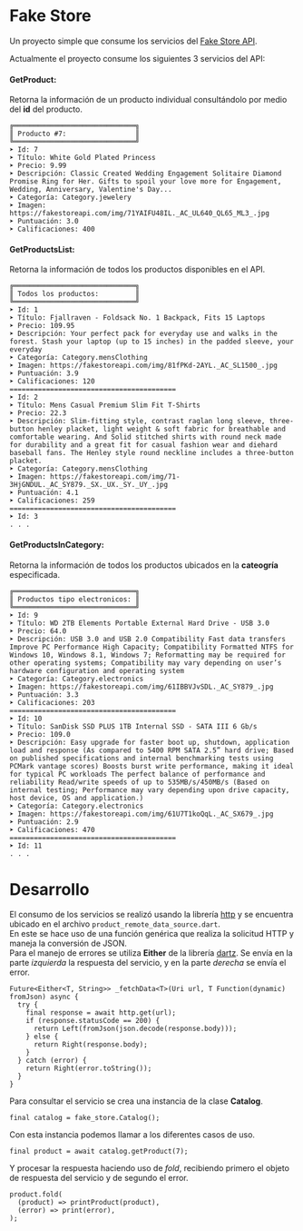 
# Fake Store

Un proyecto simple que consume los servicios del [Fake Store API](https://fakestoreapi.com/).

Actualmente el proyecto consume los siguientes 3 servicios del API:

#### GetProduct: 
Retorna la información de un producto individual consultándolo por medio del **id** del producto.

```
╔══════════════════════════════╗
║ Producto #7:                 ║
╚══════════════════════════════╝
➤ Id: 7
➤ Título: White Gold Plated Princess
➤ Precio: 9.99
➤ Descripción: Classic Created Wedding Engagement Solitaire Diamond Promise Ring for Her. Gifts to spoil your love more for Engagement, Wedding, Anniversary, Valentine's Day...
➤ Categoría: Category.jewelery
➤ Imagen: https://fakestoreapi.com/img/71YAIFU48IL._AC_UL640_QL65_ML3_.jpg
➤ Puntuación: 3.0
➤ Calificaciones: 400
```

#### GetProductsList: 
Retorna la información de todos los productos disponibles en el API.
```
╔══════════════════════════════╗
║ Todos los productos:         ║
╚══════════════════════════════╝
➤ Id: 1
➤ Título: Fjallraven - Foldsack No. 1 Backpack, Fits 15 Laptops
➤ Precio: 109.95
➤ Descripción: Your perfect pack for everyday use and walks in the forest. Stash your laptop (up to 15 inches) in the padded sleeve, your everyday
➤ Categoría: Category.mensClothing
➤ Imagen: https://fakestoreapi.com/img/81fPKd-2AYL._AC_SL1500_.jpg
➤ Puntuación: 3.9
➤ Calificaciones: 120
=========================================
➤ Id: 2
➤ Título: Mens Casual Premium Slim Fit T-Shirts 
➤ Precio: 22.3
➤ Descripción: Slim-fitting style, contrast raglan long sleeve, three-button henley placket, light weight & soft fabric for breathable and comfortable wearing. And Solid stitched shirts with round neck made for durability and a great fit for casual fashion wear and diehard baseball fans. The Henley style round neckline includes a three-button placket.
➤ Categoría: Category.mensClothing
➤ Imagen: https://fakestoreapi.com/img/71-3HjGNDUL._AC_SY879._SX._UX._SY._UY_.jpg
➤ Puntuación: 4.1
➤ Calificaciones: 259
=========================================
➤ Id: 3
. . .
```

#### GetProductsInCategory: 
Retorna la información de todos los productos ubicados en la **cateogría** especificada.
```
╔══════════════════════════════╗
║ Productos tipo electronicos: ║
╚══════════════════════════════╝
➤ Id: 9
➤ Título: WD 2TB Elements Portable External Hard Drive - USB 3.0 
➤ Precio: 64.0
➤ Descripción: USB 3.0 and USB 2.0 Compatibility Fast data transfers Improve PC Performance High Capacity; Compatibility Formatted NTFS for Windows 10, Windows 8.1, Windows 7; Reformatting may be required for other operating systems; Compatibility may vary depending on user’s hardware configuration and operating system
➤ Categoría: Category.electronics
➤ Imagen: https://fakestoreapi.com/img/61IBBVJvSDL._AC_SY879_.jpg
➤ Puntuación: 3.3
➤ Calificaciones: 203
=========================================
➤ Id: 10
➤ Título: SanDisk SSD PLUS 1TB Internal SSD - SATA III 6 Gb/s
➤ Precio: 109.0
➤ Descripción: Easy upgrade for faster boot up, shutdown, application load and response (As compared to 5400 RPM SATA 2.5” hard drive; Based on published specifications and internal benchmarking tests using PCMark vantage scores) Boosts burst write performance, making it ideal for typical PC workloads The perfect balance of performance and reliability Read/write speeds of up to 535MB/s/450MB/s (Based on internal testing; Performance may vary depending upon drive capacity, host device, OS and application.)
➤ Categoría: Category.electronics
➤ Imagen: https://fakestoreapi.com/img/61U7T1koQqL._AC_SX679_.jpg
➤ Puntuación: 2.9
➤ Calificaciones: 470
=========================================
➤ Id: 11
. . .
```

# Desarrollo

El consumo de los servicios se realizó usando la librería [http](https://pub.dev/packages/http) y se encuentra ubicado en el archivo `product_remote_data_source.dart`. \
En este se hace uso de una función genérica que realiza la solicitud HTTP y maneja la conversión de JSON.\
Para el manejo de errores se utiliza **Either** de la librería [dartz](https://pub.dev/packages/dartz). Se envía en la parte *izquierda* la respuesta del servicio, y en la parte *derecha* se envía el error.
```
Future<Either<T, String>> _fetchData<T>(Uri url, T Function(dynamic) fromJson) async {
  try {
    final response = await http.get(url);
    if (response.statusCode == 200) {
      return Left(fromJson(json.decode(response.body)));
    } else {
      return Right(response.body);
    }
  } catch (error) {
    return Right(error.toString());
  }
}
```

Para consultar el servicio se crea una instancia de la clase **Catalog**.
```
final catalog = fake_store.Catalog();
```
Con esta instancia podemos llamar a los diferentes casos de uso.
```
final product = await catalog.getProduct(7);
```
Y procesar la respuesta haciendo uso de *fold*, recibiendo primero el objeto de respuesta del servicio y de segundo el error.
```
product.fold(
  (product) => printProduct(product),
  (error) => print(error),
);
  ```

